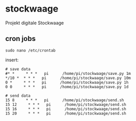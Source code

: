 # stockwaage
Projekt digitale Stockwaage

## cron jobs

    sudo nano /etc/crontab

insert:

    # save data
    #* *     * * *   pi      /home/pi/stockwaage/save.py 1m
    */10 *  * * *   pi      /home/pi/stockwaage/save.py 10m
    0 *     * * *   pi      /home/pi/stockwaage/save.py 1h
    0 0     * * *   pi      /home/pi/stockwaage/save.py 1d

    # send data
    15 8     * * *   pi      /home/pi/stockwaage/send.sh
    15 12     * * *   pi      /home/pi/stockwaage/send.sh
    15 16     * * *   pi      /home/pi/stockwaage/send.sh
    15 20     * * *   pi      /home/pi/stockwaage/send.sh

